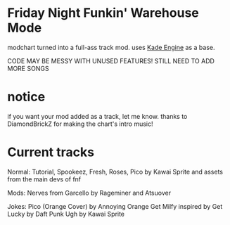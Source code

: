 # Friday Night Funkin' Warehouse Mode
modchart turned into a full-ass track mod. uses [Kade Engine](https://github.com/KadeDev/Kade-Engine) as a base.

CODE MAY BE MESSY WITH UNUSED FEATURES! STILL NEED TO ADD MORE SONGS

# notice
if you want your mod added as a track, let me know.
thanks to DiamondBrickZ for making the chart's intro music!

# Current tracks

Normal: 
Tutorial, Spookeez, Fresh, Roses, Pico by Kawai Sprite and assets from the main devs of fnf

Mods:
Nerves from Garcello by Rageminer and Atsuover

Jokes:
Pico (Orange Cover) by Annoying Orange
Get Milfy inspired by Get Lucky by Daft Punk
Ugh by Kawai Sprite
